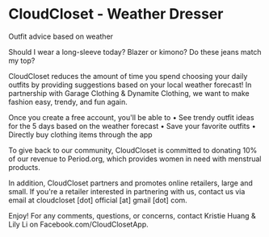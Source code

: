 # CloudCloset - Weather Dresser
Outfit advice based on weather

Should I wear a long-sleeve today? Blazer or kimono? Do these jeans match my top?

CloudCloset reduces the amount of time you spend choosing your daily outfits by providing suggestions based on your local weather forecast! In partnership with Garage Clothing & Dynamite Clothing, we want to make fashion easy, trendy, and fun again. 

Once you create a free account, you'll be able to
• See trendy outfit ideas for the 5 days based on the weather forecast
• Save your favorite outfits
• Directly buy clothing items through the app

To give back to our community, CloudCloset is committed to donating 10% of our revenue to Period.org, which provides women in need with menstrual products. 

In addition, CloudCloset partners and promotes online retailers, large and small. If you're a retailer interested in partnering with us, contact us via email at cloudcloset [dot] official [at] gmail [dot] com.

Enjoy! For any comments, questions, or concerns, contact Kristie Huang & Lily Li on Facebook.com/CloudClosetApp.
